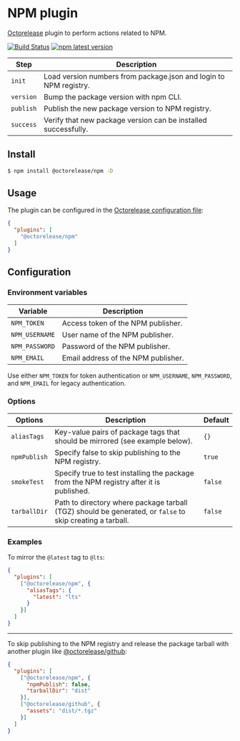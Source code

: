 # NPM plugin

[Octorelease](https://github.com/octorelease/octorelease) plugin to perform actions related to NPM.

[![Build Status](https://github.com/octorelease/octorelease/workflows/Test/badge.svg)](https://github.com/octorelease/octorelease/actions?query=workflow%3ATest+branch%3Amaster)
[![npm latest version](https://img.shields.io/npm/v/@octorelease/npm/latest.svg)](https://www.npmjs.com/package/@octorelease/npm)
<!-- [![npm next version](https://img.shields.io/npm/v/@octorelease/npm/next.svg)](https://www.npmjs.com/package/@octorelease/npm) -->

| Step | Description |
|------|-------------|
| `init` | Load version numbers from package.json and login to NPM registry. |
| `version` | Bump the package version with npm CLI. |
| `publish` | Publish the new package version to NPM registry. |
| `success` | Verify that new package version can be installed successfully. |

## Install

```bash
$ npm install @octorelease/npm -D
```

## Usage

The plugin can be configured in the [Octorelease configuration file](https://github.com/octorelease/octorelease/blob/master/docs/usage.md#configuration):

```json
{
  "plugins": [
    "@octorelease/npm"
  ]
}
```

## Configuration

### Environment variables

| Variable | Description |
| -------- | ----------- |
| `NPM_TOKEN` | Access token of the NPM publisher. |
| `NPM_USERNAME` | User name of the NPM publisher. |
| `NPM_PASSWORD` | Password of the NPM publisher. |
| `NPM_EMAIL` | Email address of the NPM publisher. |

Use either `NPM_TOKEN` for token authentication or `NPM_USERNAME`, `NPM_PASSWORD`, and `NPM_EMAIL` for legacy authentication.

### Options

| Options | Description | Default |
| ------- | ----------- | ------- |
| `aliasTags` | Key-value pairs of package tags that should be mirrored (see example below). | `{}` |
| `npmPublish` | Specify false to skip publishing to the NPM registry. | `true` |
| `smokeTest` | Specify true to test installing the package from the NPM registry after it is published. | `false` |
| `tarballDir` | Path to directory where package tarball (TGZ) should be generated, or `false` to skip creating a tarball. | `false` |

### Examples

To mirror the `@latest` tag to `@lts`:

```json
{
  "plugins": [
    ["@octorelease/npm", {
      "aliasTags": {
        "latest": "lts"
      }
    }]
  ]
}
```

---
To skip publishing to the NPM registry and release the package tarball with another plugin like [@octorelease/github](https://github.com/octorelease/octorelease/tree/master/packages/github):

```json
{
  "plugins": [
    ["@octorelease/npm", {
      "npmPublish": false,
      "tarballDir": "dist"
    }],
    ["@octorelease/github", {
      "assets": "dist/*.tgz"
    }]
  ]
}
```
